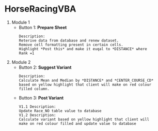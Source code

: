 # HorseRacingVBA
1. Module 1
   * Button 1: **Prepare Sheet**
     ```
     Description:
     Reterive data from database and renew dataset.
     Remove cell formatting present in certain cells.
     Highlight *Post this* and make it euqal to *DISTANCE* where Rank =1
2. Module 2
   * Button 2: **Suggest Variant**
     ```
     Description:
     Calculate Mean and Median by *DISTANCE* and *CENTER_COURSE_CD* based on yellow highlight that client will make on red colour filled column.
   
   * Button 3: **Post Variant**
     ```
     V1.1 Description:
     Update Race_NO table value to database
     V1.2 Description:
     Calculate variant based on yellow highlight that client will make on red colour filled and update value to database
